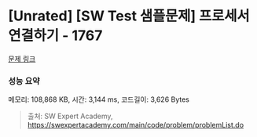 # [Unrated] [SW Test 샘플문제] 프로세서 연결하기 - 1767 

[문제 링크](https://swexpertacademy.com/main/code/problem/problemDetail.do?contestProbId=AV4suNtaXFEDFAUf) 

### 성능 요약

메모리: 108,868 KB, 시간: 3,144 ms, 코드길이: 3,626 Bytes



> 출처: SW Expert Academy, https://swexpertacademy.com/main/code/problem/problemList.do